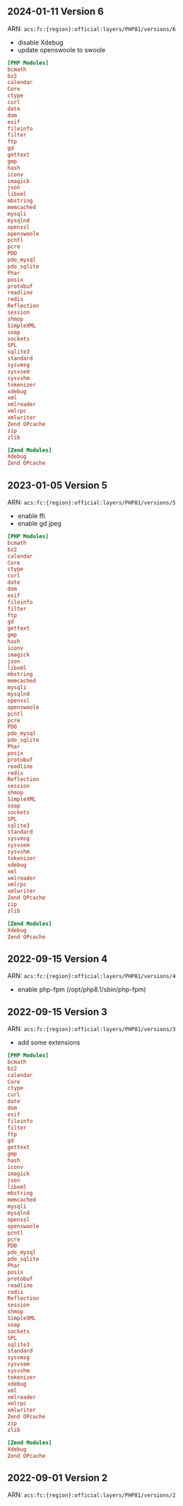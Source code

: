 
## 2024-01-11 Version 6

ARN: `acs:fc:{region}:official:layers/PHP81/versions/6`

- disable Xdebug
- update openswoole to swoole

```ini
[PHP Modules]
bcmath
bz2
calendar
Core
ctype
curl
date
dom
exif
fileinfo
filter
ftp
gd
gettext
gmp
hash
iconv
imagick
json
libxml
mbstring
memcached
mysqli
mysqlnd
openssl
openswoole
pcntl
pcre
PDO
pdo_mysql
pdo_sqlite
Phar
posix
protobuf
readline
redis
Reflection
session
shmop
SimpleXML
soap
sockets
SPL
sqlite3
standard
sysvmsg
sysvsem
sysvshm
tokenizer
xdebug
xml
xmlreader
xmlrpc
xmlwriter
Zend OPcache
zip
zlib

[Zend Modules]
Xdebug
Zend OPcache
```

## 2023-01-05 Version 5

ARN: `acs:fc:{region}:official:layers/PHP81/versions/5`

- enable ffi
- enable gd jpeg

```ini
[PHP Modules]
bcmath
bz2
calendar
Core
ctype
curl
date
dom
exif
fileinfo
filter
ftp
gd
gettext
gmp
hash
iconv
imagick
json
libxml
mbstring
memcached
mysqli
mysqlnd
openssl
openswoole
pcntl
pcre
PDO
pdo_mysql
pdo_sqlite
Phar
posix
protobuf
readline
redis
Reflection
session
shmop
SimpleXML
soap
sockets
SPL
sqlite3
standard
sysvmsg
sysvsem
sysvshm
tokenizer
xdebug
xml
xmlreader
xmlrpc
xmlwriter
Zend OPcache
zip
zlib

[Zend Modules]
Xdebug
Zend OPcache
```

## 2022-09-15 Version 4

ARN: `acs:fc:{region}:official:layers/PHP81/versions/4`

- enable php-fpm (/opt/php8.1/sbin/php-fpm)

## 2022-09-15 Version 3

ARN: `acs:fc:{region}:official:layers/PHP81/versions/3`

- add some extensions

```ini
[PHP Modules]
bcmath
bz2
calendar
Core
ctype
curl
date
dom
exif
fileinfo
filter
ftp
gd
gettext
gmp
hash
iconv
imagick
json
libxml
mbstring
memcached
mysqli
mysqlnd
openssl
openswoole
pcntl
pcre
PDO
pdo_mysql
pdo_sqlite
Phar
posix
protobuf
readline
redis
Reflection
session
shmop
SimpleXML
soap
sockets
SPL
sqlite3
standard
sysvmsg
sysvsem
sysvshm
tokenizer
xdebug
xml
xmlreader
xmlrpc
xmlwriter
Zend OPcache
zip
zlib

[Zend Modules]
Xdebug
Zend OPcache
```

## 2022-09-01 Version 2

ARN: `acs:fc:{region}:official:layers/PHP81/versions/2`
